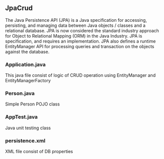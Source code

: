 ## JpaCrud

The Java Persistence API (JPA) is a Java specification for accessing, persisting, and managing data between Java objects / classes and a relational database. JPA is now considered the standard industry approach for Object to Relational Mapping (ORM) in the Java Industry. JPA is specification, and requires an implementation. JPA also defines a runtime EntityManager API for processing queries and transaction on the objects against the database.

### Application.java

This java file consist of logic of CRUD operation using EntityManager and EntityManagerFactory

### Person.java

Simple Person POJO class

### AppTest.java

Java unit testing class

### persistence.xml

XML file consist of DB properties
